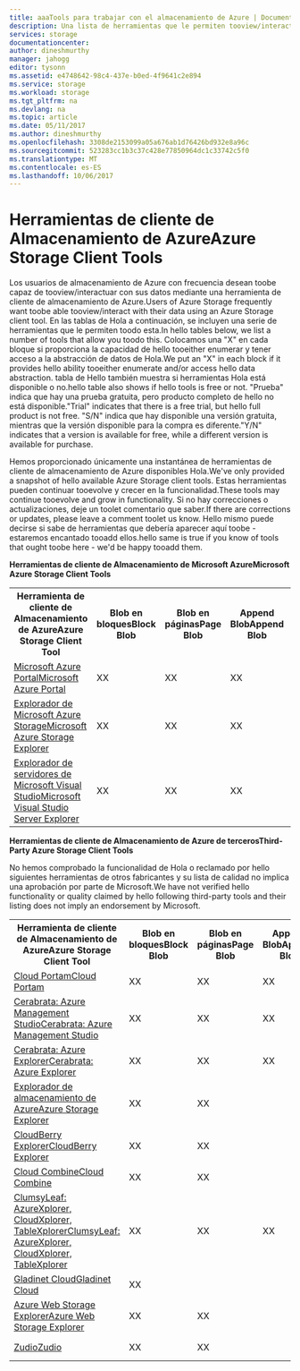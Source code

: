 ```yaml
---
title: aaaTools para trabajar con el almacenamiento de Azure | Documentos de Microsoft
description: Una lista de herramientas que le permiten tooview/interactuar con los datos de almacenamiento de Azure.
services: storage
documentationcenter: 
author: dineshmurthy
manager: jahogg
editor: tysonn
ms.assetid: e4748642-98c4-437e-b0ed-4f9641c2e894
ms.service: storage
ms.workload: storage
ms.tgt_pltfrm: na
ms.devlang: na
ms.topic: article
ms.date: 05/11/2017
ms.author: dineshmurthy
ms.openlocfilehash: 3308de2153099a05a676ab1d76426bd932e8a96c
ms.sourcegitcommit: 523283cc1b3c37c428e77850964dc1c33742c5f0
ms.translationtype: MT
ms.contentlocale: es-ES
ms.lasthandoff: 10/06/2017
---
```

# <a name="azure-storage-client-tools"></a><span data-ttu-id="46c9e-103">Herramientas de cliente de Almacenamiento de Azure</span><span class="sxs-lookup"><span data-stu-id="46c9e-103">Azure Storage Client Tools</span></span>
<span data-ttu-id="46c9e-104">Los usuarios de almacenamiento de Azure con frecuencia desean toobe capaz de tooview/interactuar con sus datos mediante una herramienta de cliente de almacenamiento de Azure.</span><span class="sxs-lookup"><span data-stu-id="46c9e-104">Users of Azure Storage frequently want toobe able tooview/interact with their data using an Azure Storage client tool.</span></span> <span data-ttu-id="46c9e-105">En las tablas de Hola a continuación, se incluyen una serie de herramientas que le permiten toodo esta.</span><span class="sxs-lookup"><span data-stu-id="46c9e-105">In hello tables below, we list a number of tools that allow you toodo this.</span></span> <span data-ttu-id="46c9e-106">Colocamos una "X" en cada bloque si proporciona la capacidad de hello tooeither enumerar y tener acceso a la abstracción de datos de Hola.</span><span class="sxs-lookup"><span data-stu-id="46c9e-106">We put an "X" in each block if it provides hello ability tooeither enumerate and/or access hello data abstraction.</span></span> <span data-ttu-id="46c9e-107">tabla de Hello también muestra si herramientas Hola está disponible o no.</span><span class="sxs-lookup"><span data-stu-id="46c9e-107">hello table also shows if hello tools is free or not.</span></span> <span data-ttu-id="46c9e-108">"Prueba" indica que hay una prueba gratuita, pero producto completo de hello no está disponible.</span><span class="sxs-lookup"><span data-stu-id="46c9e-108">"Trial" indicates that there is a free trial, but hello full product is not free.</span></span> <span data-ttu-id="46c9e-109">"S/N" indica que hay disponible una versión gratuita, mientras que la versión disponible para la compra es diferente.</span><span class="sxs-lookup"><span data-stu-id="46c9e-109">"Y/N" indicates that a version is available for free, while a different version is available for purchase.</span></span>

<span data-ttu-id="46c9e-110">Hemos proporcionado únicamente una instantánea de herramientas de cliente de almacenamiento de Azure disponibles Hola.</span><span class="sxs-lookup"><span data-stu-id="46c9e-110">We've only provided a snapshot of hello available Azure Storage client tools.</span></span> <span data-ttu-id="46c9e-111">Estas herramientas pueden continuar tooevolve y crecer en la funcionalidad.</span><span class="sxs-lookup"><span data-stu-id="46c9e-111">These tools may continue tooevolve and grow in functionality.</span></span> <span data-ttu-id="46c9e-112">Si no hay correcciones o actualizaciones, deje un toolet comentario que saber.</span><span class="sxs-lookup"><span data-stu-id="46c9e-112">If there are corrections or updates, please leave a comment toolet us know.</span></span> <span data-ttu-id="46c9e-113">Hello mismo puede decirse si sabe de herramientas que debería aparecer aquí toobe - estaremos encantado tooadd ellos.</span><span class="sxs-lookup"><span data-stu-id="46c9e-113">hello same is true if you know of tools that ought toobe here - we'd be happy tooadd them.</span></span>

<span data-ttu-id="46c9e-114">**Herramientas de cliente de Almacenamiento de Microsoft Azure**</span><span class="sxs-lookup"><span data-stu-id="46c9e-114">**Microsoft Azure Storage Client Tools**</span></span>

<table>
  <tr>
    <th rowspan="2"><span data-ttu-id="46c9e-115">Herramienta de cliente de Almacenamiento de Azure</span><span class="sxs-lookup"><span data-stu-id="46c9e-115">Azure Storage Client Tool</span></span></th>
    <th rowspan="2"><span data-ttu-id="46c9e-116">Blob en bloques</span><span class="sxs-lookup"><span data-stu-id="46c9e-116">Block Blob</span></span></th>
    <th rowspan="2"><span data-ttu-id="46c9e-117">Blob en páginas</span><span class="sxs-lookup"><span data-stu-id="46c9e-117">Page Blob</span></span></th>
    <th rowspan="2"><span data-ttu-id="46c9e-118">Append Blob</span><span class="sxs-lookup"><span data-stu-id="46c9e-118">Append Blob</span></span></th>
    <th rowspan="2"><span data-ttu-id="46c9e-119">Tablas</span><span class="sxs-lookup"><span data-stu-id="46c9e-119">Tables</span></span></th>
    <th rowspan="2"><span data-ttu-id="46c9e-120">Colas</span><span class="sxs-lookup"><span data-stu-id="46c9e-120">Queues</span></span></th>
    <th rowspan="2"><span data-ttu-id="46c9e-121">Archivos</span><span class="sxs-lookup"><span data-stu-id="46c9e-121">Files</span></span></th>
    <th rowspan="2"><span data-ttu-id="46c9e-122">Gratuito</span><span class="sxs-lookup"><span data-stu-id="46c9e-122">Free</span></span></th>
    <th colspan="4"><span data-ttu-id="46c9e-123">Plataforma</span><span class="sxs-lookup"><span data-stu-id="46c9e-123">Platform</span></span></th>
  </tr>
  <tr>
    <td><span data-ttu-id="46c9e-124">Web</span><span class="sxs-lookup"><span data-stu-id="46c9e-124">Web</span></span></td>
    <td><span data-ttu-id="46c9e-125">Windows</span><span class="sxs-lookup"><span data-stu-id="46c9e-125">Windows</span></span></td>
    <td><span data-ttu-id="46c9e-126">OSX</span><span class="sxs-lookup"><span data-stu-id="46c9e-126">OSX</span></span></td>
    <td><span data-ttu-id="46c9e-127">Linux</span><span class="sxs-lookup"><span data-stu-id="46c9e-127">Linux</span></span></td>
  </tr>
  <tr>
    <td><span data-ttu-id="46c9e-128"><a href="https://azure.microsoft.com/features/azure-portal/">Microsoft Azure Portal</a></span><span class="sxs-lookup"><span data-stu-id="46c9e-128"><a href="https://azure.microsoft.com/features/azure-portal/">Microsoft Azure Portal</a></span></span></td>
    <td><span data-ttu-id="46c9e-129">X</span><span class="sxs-lookup"><span data-stu-id="46c9e-129">X</span></span></td>
    <td><span data-ttu-id="46c9e-130">X</span><span class="sxs-lookup"><span data-stu-id="46c9e-130">X</span></span></td>
    <td><span data-ttu-id="46c9e-131">X</span><span class="sxs-lookup"><span data-stu-id="46c9e-131">X</span></span></td>
    <td><span data-ttu-id="46c9e-132">X</span><span class="sxs-lookup"><span data-stu-id="46c9e-132">X</span></span></td>
    <td><span data-ttu-id="46c9e-133">X</span><span class="sxs-lookup"><span data-stu-id="46c9e-133">X</span></span></td>
    <td><span data-ttu-id="46c9e-134">X</span><span class="sxs-lookup"><span data-stu-id="46c9e-134">X</span></span></td>
    <td><span data-ttu-id="46c9e-135">Y</span><span class="sxs-lookup"><span data-stu-id="46c9e-135">Y</span></span></td>
    <td><span data-ttu-id="46c9e-136">X</span><span class="sxs-lookup"><span data-stu-id="46c9e-136">X</span></span></td>
    <td></td>
    <td></td>
    <td></td>
  </tr>
  <tr>
    <td><span data-ttu-id="46c9e-137"><a href="http://storageexplorer.com/">Explorador de Microsoft Azure Storage</a></span><span class="sxs-lookup"><span data-stu-id="46c9e-137"><a href="http://storageexplorer.com/">Microsoft Azure Storage Explorer</a></span></span></td>
    <td><span data-ttu-id="46c9e-138">X</span><span class="sxs-lookup"><span data-stu-id="46c9e-138">X</span></span></td>
    <td><span data-ttu-id="46c9e-139">X</span><span class="sxs-lookup"><span data-stu-id="46c9e-139">X</span></span></td>
    <td><span data-ttu-id="46c9e-140">X</span><span class="sxs-lookup"><span data-stu-id="46c9e-140">X</span></span></td>
    <td><span data-ttu-id="46c9e-141">X</span><span class="sxs-lookup"><span data-stu-id="46c9e-141">X</span></span></td>
    <td><span data-ttu-id="46c9e-142">X</span><span class="sxs-lookup"><span data-stu-id="46c9e-142">X</span></span></td>
    <td><span data-ttu-id="46c9e-143">X</span><span class="sxs-lookup"><span data-stu-id="46c9e-143">X</span></span></td>
    <td><span data-ttu-id="46c9e-144">Y</span><span class="sxs-lookup"><span data-stu-id="46c9e-144">Y</span></span></td>
    <td></td>
    <td><span data-ttu-id="46c9e-145">X</span><span class="sxs-lookup"><span data-stu-id="46c9e-145">X</span></span></td>
    <td><span data-ttu-id="46c9e-146">X</span><span class="sxs-lookup"><span data-stu-id="46c9e-146">X</span></span></td>
    <td><span data-ttu-id="46c9e-147">X</span><span class="sxs-lookup"><span data-stu-id="46c9e-147">X</span></span></td>
  </tr>
  <tr>
    <td><span data-ttu-id="46c9e-148"><a href="https://www.visualstudio.com/features/azure-tools-vs.aspx">Explorador de servidores de Microsoft Visual Studio</a></span><span class="sxs-lookup"><span data-stu-id="46c9e-148"><a href="https://www.visualstudio.com/features/azure-tools-vs.aspx">Microsoft Visual Studio Server Explorer</a></span></span></td>
    <td><span data-ttu-id="46c9e-149">X</span><span class="sxs-lookup"><span data-stu-id="46c9e-149">X</span></span></td>
    <td><span data-ttu-id="46c9e-150">X</span><span class="sxs-lookup"><span data-stu-id="46c9e-150">X</span></span></td>
    <td><span data-ttu-id="46c9e-151">X</span><span class="sxs-lookup"><span data-stu-id="46c9e-151">X</span></span></td>
    <td><span data-ttu-id="46c9e-152">X</span><span class="sxs-lookup"><span data-stu-id="46c9e-152">X</span></span></td>
    <td><span data-ttu-id="46c9e-153">X</span><span class="sxs-lookup"><span data-stu-id="46c9e-153">X</span></span></td>
    <td></td>
    <td><span data-ttu-id="46c9e-154">Y</span><span class="sxs-lookup"><span data-stu-id="46c9e-154">Y</span></span></td>
    <td></td>
    <td><span data-ttu-id="46c9e-155">X</span><span class="sxs-lookup"><span data-stu-id="46c9e-155">X</span></span></td>
    <td></td>
    <td></td>
  </tr>
</table>

<span data-ttu-id="46c9e-156">**Herramientas de cliente de Almacenamiento de Azure de terceros**</span><span class="sxs-lookup"><span data-stu-id="46c9e-156">**Third-Party Azure Storage Client Tools**</span></span>

<span data-ttu-id="46c9e-157">No hemos comprobado la funcionalidad de Hola o reclamado por hello siguientes herramientas de otros fabricantes y su lista de calidad no implica una aprobación por parte de Microsoft.</span><span class="sxs-lookup"><span data-stu-id="46c9e-157">We have not verified hello functionality or quality claimed by hello following third-party tools and their listing does not imply an endorsement by Microsoft.</span></span>

<table>
  <tr>
    <th rowspan="2"><span data-ttu-id="46c9e-158">Herramienta de cliente de Almacenamiento de Azure</span><span class="sxs-lookup"><span data-stu-id="46c9e-158">Azure Storage Client Tool</span></span></th>
    <th rowspan="2"><span data-ttu-id="46c9e-159">Blob en bloques</span><span class="sxs-lookup"><span data-stu-id="46c9e-159">Block Blob</span></span></th>
    <th rowspan="2"><span data-ttu-id="46c9e-160">Blob en páginas</span><span class="sxs-lookup"><span data-stu-id="46c9e-160">Page Blob</span></span></th>
    <th rowspan="2"><span data-ttu-id="46c9e-161">Append Blob</span><span class="sxs-lookup"><span data-stu-id="46c9e-161">Append Blob</span></span></th>
    <th rowspan="2"><span data-ttu-id="46c9e-162">Tablas</span><span class="sxs-lookup"><span data-stu-id="46c9e-162">Tables</span></span></th>
    <th rowspan="2"><span data-ttu-id="46c9e-163">Colas</span><span class="sxs-lookup"><span data-stu-id="46c9e-163">Queues</span></span></th>
    <th rowspan="2"><span data-ttu-id="46c9e-164">Archivos</span><span class="sxs-lookup"><span data-stu-id="46c9e-164">Files</span></span></th>
    <th rowspan="2"><span data-ttu-id="46c9e-165">Gratuito</span><span class="sxs-lookup"><span data-stu-id="46c9e-165">Free</span></span></th>
    <th colspan="4"><span data-ttu-id="46c9e-166">Plataforma</span><span class="sxs-lookup"><span data-stu-id="46c9e-166">Platform</span></span></th>
  </tr>
  <tr>
    <td><span data-ttu-id="46c9e-167">Web</span><span class="sxs-lookup"><span data-stu-id="46c9e-167">Web</span></span></td>
    <td><span data-ttu-id="46c9e-168">Windows</span><span class="sxs-lookup"><span data-stu-id="46c9e-168">Windows</span></span></td>
    <td><span data-ttu-id="46c9e-169">OSX</span><span class="sxs-lookup"><span data-stu-id="46c9e-169">OSX</span></span></td>
    <td><span data-ttu-id="46c9e-170">Linux</span><span class="sxs-lookup"><span data-stu-id="46c9e-170">Linux</span></span></td>
  </tr>
  <tr>
    <td><span data-ttu-id="46c9e-171"><a href="http://www.cloudportam.com/">Cloud Portam</a></span><span class="sxs-lookup"><span data-stu-id="46c9e-171"><a href="http://www.cloudportam.com/">Cloud Portam</a></span></span></td>
    <td><span data-ttu-id="46c9e-172">X</span><span class="sxs-lookup"><span data-stu-id="46c9e-172">X</span></span></td>
    <td><span data-ttu-id="46c9e-173">X</span><span class="sxs-lookup"><span data-stu-id="46c9e-173">X</span></span></td>
    <td><span data-ttu-id="46c9e-174">X</span><span class="sxs-lookup"><span data-stu-id="46c9e-174">X</span></span></td>
    <td><span data-ttu-id="46c9e-175">X</span><span class="sxs-lookup"><span data-stu-id="46c9e-175">X</span></span></td>
    <td><span data-ttu-id="46c9e-176">X</span><span class="sxs-lookup"><span data-stu-id="46c9e-176">X</span></span></td>
    <td><span data-ttu-id="46c9e-177">X</span><span class="sxs-lookup"><span data-stu-id="46c9e-177">X</span></span></td>
    <td><span data-ttu-id="46c9e-178">Versión de prueba</span><span class="sxs-lookup"><span data-stu-id="46c9e-178">Trial</span></span></td>
    <td><span data-ttu-id="46c9e-179">X</span><span class="sxs-lookup"><span data-stu-id="46c9e-179">X</span></span></td>
    <td></td>
    <td></td>
    <td></td>
  </tr>
  <tr>
    <td><span data-ttu-id="46c9e-180"><a href="http://www.cerebrata.com/products/azure-management-studio/introduction">Cerabrata: Azure Management Studio</a></span><span class="sxs-lookup"><span data-stu-id="46c9e-180"><a href="http://www.cerebrata.com/products/azure-management-studio/introduction">Cerabrata: Azure Management Studio</a></span></span></td>
    <td><span data-ttu-id="46c9e-181">X</span><span class="sxs-lookup"><span data-stu-id="46c9e-181">X</span></span></td>
    <td><span data-ttu-id="46c9e-182">X</span><span class="sxs-lookup"><span data-stu-id="46c9e-182">X</span></span></td>
    <td><span data-ttu-id="46c9e-183">X</span><span class="sxs-lookup"><span data-stu-id="46c9e-183">X</span></span></td>
    <td><span data-ttu-id="46c9e-184">X</span><span class="sxs-lookup"><span data-stu-id="46c9e-184">X</span></span></td>
    <td><span data-ttu-id="46c9e-185">X</span><span class="sxs-lookup"><span data-stu-id="46c9e-185">X</span></span></td>
    <td><span data-ttu-id="46c9e-186">X</span><span class="sxs-lookup"><span data-stu-id="46c9e-186">X</span></span></td>
    <td><span data-ttu-id="46c9e-187">Versión de prueba</span><span class="sxs-lookup"><span data-stu-id="46c9e-187">Trial</span></span></td>
    <td></td>
    <td><span data-ttu-id="46c9e-188">X</span><span class="sxs-lookup"><span data-stu-id="46c9e-188">X</span></span></td>
    <td></td>
    <td></td>
  </tr>
  <tr>
    <td><span data-ttu-id="46c9e-189"><a href="http://www.cerebrata.com/products/azure-explorer/introduction">Cerabrata: Azure Explorer</a></span><span class="sxs-lookup"><span data-stu-id="46c9e-189"><a href="http://www.cerebrata.com/products/azure-explorer/introduction">Cerabrata: Azure Explorer</a></span></span></td>
    <td><span data-ttu-id="46c9e-190">X</span><span class="sxs-lookup"><span data-stu-id="46c9e-190">X</span></span></td>
    <td><span data-ttu-id="46c9e-191">X</span><span class="sxs-lookup"><span data-stu-id="46c9e-191">X</span></span></td>
    <td><span data-ttu-id="46c9e-192">X</span><span class="sxs-lookup"><span data-stu-id="46c9e-192">X</span></span></td>
    <td></td>
    <td></td>
    <td><span data-ttu-id="46c9e-193">X</span><span class="sxs-lookup"><span data-stu-id="46c9e-193">X</span></span></td>
    <td><span data-ttu-id="46c9e-194">Y</span><span class="sxs-lookup"><span data-stu-id="46c9e-194">Y</span></span></td>
    <td></td>
    <td><span data-ttu-id="46c9e-195">X</span><span class="sxs-lookup"><span data-stu-id="46c9e-195">X</span></span></td>
    <td></td>
    <td></td>
  </tr>
  <tr>
    <td><span data-ttu-id="46c9e-196"><a href="https://github.com/sebagomez/azurestorageexplorer">Explorador de almacenamiento de Azure</a></span><span class="sxs-lookup"><span data-stu-id="46c9e-196"><a href="https://github.com/sebagomez/azurestorageexplorer">Azure Storage Explorer</a></span></span></td>
    <td><span data-ttu-id="46c9e-197">X</span><span class="sxs-lookup"><span data-stu-id="46c9e-197">X</span></span></td>
    <td><span data-ttu-id="46c9e-198">X</span><span class="sxs-lookup"><span data-stu-id="46c9e-198">X</span></span></td>
    <td></td>
    <td><span data-ttu-id="46c9e-199">X</span><span class="sxs-lookup"><span data-stu-id="46c9e-199">X</span></span></td>
    <td><span data-ttu-id="46c9e-200">X</span><span class="sxs-lookup"><span data-stu-id="46c9e-200">X</span></span></td>
    <td></td>
    <td><span data-ttu-id="46c9e-201">Y</span><span class="sxs-lookup"><span data-stu-id="46c9e-201">Y</span></span></td>
    <td></td>
    <td><span data-ttu-id="46c9e-202">X</span><span class="sxs-lookup"><span data-stu-id="46c9e-202">X</span></span></td>
    <td></td>
    <td></td>
  </tr>
  <tr>
    <td><span data-ttu-id="46c9e-203"><a href="http://www.cloudberrylab.com/free-microsoft-azure-explorer.aspx">CloudBerry Explorer</a></span><span class="sxs-lookup"><span data-stu-id="46c9e-203"><a href="http://www.cloudberrylab.com/free-microsoft-azure-explorer.aspx">CloudBerry Explorer</a></span></span></td>
    <td><span data-ttu-id="46c9e-204">X</span><span class="sxs-lookup"><span data-stu-id="46c9e-204">X</span></span></td>
    <td><span data-ttu-id="46c9e-205">X</span><span class="sxs-lookup"><span data-stu-id="46c9e-205">X</span></span></td>
    <td></td>
    <td></td>
    <td></td>
    <td><span data-ttu-id="46c9e-206">X</span><span class="sxs-lookup"><span data-stu-id="46c9e-206">X</span></span></td>
    <td><span data-ttu-id="46c9e-207">S/N</span><span class="sxs-lookup"><span data-stu-id="46c9e-207">Y/N</span></span></td>
    <td></td>
    <td><span data-ttu-id="46c9e-208">X</span><span class="sxs-lookup"><span data-stu-id="46c9e-208">X</span></span></td>
    <td></td>
    <td></td>
  </tr>
  <tr>
    <td><span data-ttu-id="46c9e-209"><a href="http://www.gapotchenko.com/cloudcombine">Cloud Combine</a></span><span class="sxs-lookup"><span data-stu-id="46c9e-209"><a href="http://www.gapotchenko.com/cloudcombine">Cloud Combine</a></span></span></td>
    <td><span data-ttu-id="46c9e-210">X</span><span class="sxs-lookup"><span data-stu-id="46c9e-210">X</span></span></td>
    <td><span data-ttu-id="46c9e-211">X</span><span class="sxs-lookup"><span data-stu-id="46c9e-211">X</span></span></td>
    <td></td>
    <td><span data-ttu-id="46c9e-212">X</span><span class="sxs-lookup"><span data-stu-id="46c9e-212">X</span></span></td>
    <td><span data-ttu-id="46c9e-213">X</span><span class="sxs-lookup"><span data-stu-id="46c9e-213">X</span></span></td>
    <td></td>
    <td><span data-ttu-id="46c9e-214">Versión de prueba</span><span class="sxs-lookup"><span data-stu-id="46c9e-214">Trial</span></span></td>
    <td></td>
    <td><span data-ttu-id="46c9e-215">X</span><span class="sxs-lookup"><span data-stu-id="46c9e-215">X</span></span></td>
    <td></td>
    <td></td>
  </tr>
  <tr>
    <td><span data-ttu-id="46c9e-216"><a href="http://clumsyleaf.com">ClumsyLeaf: AzureXplorer, CloudXplorer, TableXplorer</a></span><span class="sxs-lookup"><span data-stu-id="46c9e-216"><a href="http://clumsyleaf.com">ClumsyLeaf: AzureXplorer, CloudXplorer, TableXplorer</a></span></span></td>
    <td><span data-ttu-id="46c9e-217">X</span><span class="sxs-lookup"><span data-stu-id="46c9e-217">X</span></span></td>
    <td><span data-ttu-id="46c9e-218">X</span><span class="sxs-lookup"><span data-stu-id="46c9e-218">X</span></span></td>
    <td><span data-ttu-id="46c9e-219">X</span><span class="sxs-lookup"><span data-stu-id="46c9e-219">X</span></span></td>
    <td><span data-ttu-id="46c9e-220">X</span><span class="sxs-lookup"><span data-stu-id="46c9e-220">X</span></span></td>
    <td><span data-ttu-id="46c9e-221">X</span><span class="sxs-lookup"><span data-stu-id="46c9e-221">X</span></span></td>
    <td><span data-ttu-id="46c9e-222">X</span><span class="sxs-lookup"><span data-stu-id="46c9e-222">X</span></span></td>
    <td><span data-ttu-id="46c9e-223">Y</span><span class="sxs-lookup"><span data-stu-id="46c9e-223">Y</span></span></td>
    <td></td>
    <td><span data-ttu-id="46c9e-224">X</span><span class="sxs-lookup"><span data-stu-id="46c9e-224">X</span></span></td>
    <td></td>
    <td></td>
  </tr>
  <tr>
    <td><span data-ttu-id="46c9e-225"><a href="http://www.gladinet.com/Azure-Storage/index.htm">Gladinet Cloud</a></span><span class="sxs-lookup"><span data-stu-id="46c9e-225"><a href="http://www.gladinet.com/Azure-Storage/index.htm">Gladinet Cloud</a></span></span></td>
    <td><span data-ttu-id="46c9e-226">X</span><span class="sxs-lookup"><span data-stu-id="46c9e-226">X</span></span></td>
    <td></td>
    <td></td>
    <td></td>
    <td></td>
    <td></td>
    <td><span data-ttu-id="46c9e-227">Versión de prueba</span><span class="sxs-lookup"><span data-stu-id="46c9e-227">Trial</span></span></td>
    <td></td>
    <td><span data-ttu-id="46c9e-228">X</span><span class="sxs-lookup"><span data-stu-id="46c9e-228">X</span></span></td>
    <td></td>
    <td></td>
  </tr>
  <tr>
    <td><span data-ttu-id="46c9e-229"><a href="http://storageexplorer.codeplex.com/">Azure Web Storage Explorer</a></span><span class="sxs-lookup"><span data-stu-id="46c9e-229"><a href="http://storageexplorer.codeplex.com/">Azure Web Storage Explorer</a></span></span></td>
    <td><span data-ttu-id="46c9e-230">X</span><span class="sxs-lookup"><span data-stu-id="46c9e-230">X</span></span></td>
    <td><span data-ttu-id="46c9e-231">X</span><span class="sxs-lookup"><span data-stu-id="46c9e-231">X</span></span></td>
    <td></td>
    <td><span data-ttu-id="46c9e-232">X</span><span class="sxs-lookup"><span data-stu-id="46c9e-232">X</span></span></td>
    <td><span data-ttu-id="46c9e-233">X</span><span class="sxs-lookup"><span data-stu-id="46c9e-233">X</span></span></td>
    <td></td>
    <td><span data-ttu-id="46c9e-234">Y</span><span class="sxs-lookup"><span data-stu-id="46c9e-234">Y</span></span></td>
    <td><span data-ttu-id="46c9e-235">X</span><span class="sxs-lookup"><span data-stu-id="46c9e-235">X</span></span></td>
    <td></td>
    <td></td>
    <td></td>
  </tr>
  <tr>
    <td><span data-ttu-id="46c9e-236"><a href="https://zudio.co/">Zudio</a></span><span class="sxs-lookup"><span data-stu-id="46c9e-236"><a href="https://zudio.co/">Zudio</a></span></span></td>
    <td><span data-ttu-id="46c9e-237">X</span><span class="sxs-lookup"><span data-stu-id="46c9e-237">X</span></span></td>
    <td><span data-ttu-id="46c9e-238">X</span><span class="sxs-lookup"><span data-stu-id="46c9e-238">X</span></span></td>
    <td></td>
    <td><span data-ttu-id="46c9e-239">X</span><span class="sxs-lookup"><span data-stu-id="46c9e-239">X</span></span></td>
    <td><span data-ttu-id="46c9e-240">X</span><span class="sxs-lookup"><span data-stu-id="46c9e-240">X</span></span></td>
    <td><span data-ttu-id="46c9e-241">X</span><span class="sxs-lookup"><span data-stu-id="46c9e-241">X</span></span></td>
    <td><span data-ttu-id="46c9e-242">Versión de prueba</span><span class="sxs-lookup"><span data-stu-id="46c9e-242">Trial</span></span></td>
    <td><span data-ttu-id="46c9e-243">X</span><span class="sxs-lookup"><span data-stu-id="46c9e-243">X</span></span></td>
    <td></td>
    <td></td>
    <td></td>
  </tr>
</table>
